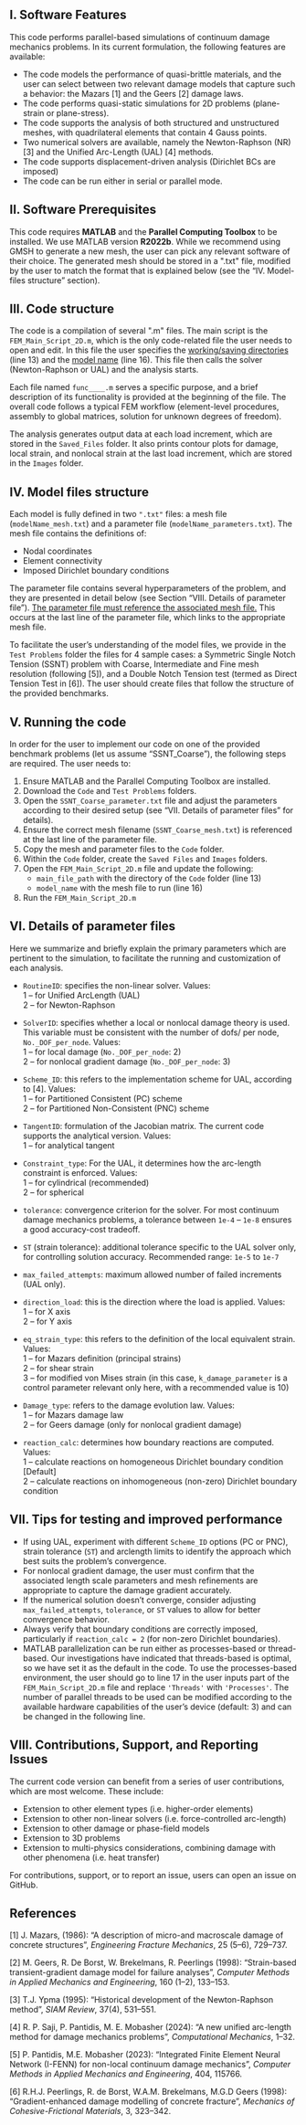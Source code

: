## I. Software Features
This code performs parallel-based simulations of continuum damage mechanics problems. In its current formulation, the following features are available:

- The code models the performance of quasi-brittle materials, and the user can select between two relevant damage models that capture such a behavior: the Mazars [1] and the Geers [2] damage laws. 
- The code performs quasi-static simulations for 2D problems (plane-strain or plane-stress).
- The code supports the analysis of both structured and unstructured meshes, with quadrilateral elements that contain 4 Gauss points.  
- Two numerical solvers are available, namely the Newton-Raphson (NR) [3] and the Unified Arc-Length (UAL) [4] methods. 
- The code supports displacement-driven analysis (Dirichlet BCs are imposed)
- The code can be run either in serial or parallel mode. 

## II. Software Prerequisites
This code requires **MATLAB** and the **Parallel Computing Toolbox** to be installed. We use MATLAB version **R2022b**. While we recommend using GMSH to generate a new mesh, the user can pick any relevant software of their choice. The generated mesh should be stored in a ".txt" file, modified by the user to match the format that is explained below (see the “IV. Model-files structure” section). 

## III. Code structure
The code is a compilation of several ".m" files. The main script is the `FEM_Main_Script_2D.m`, which is the only code-related file the user needs to open and edit. In this file the user specifies the <ins>working/saving directories</ins> (line 13) and the <ins>model name</ins> (line 16). This file then calls the solver (Newton-Raphson or UAL) and the analysis starts. 

Each file named `func____.m` serves a specific purpose, and a brief description of its functionality is provided at the beginning of the file. The overall code follows a typical FEM workflow (element-level procedures, assembly to global matrices, solution for unknown degrees of freedom). 

The analysis generates output data at each load increment, which are stored in the `Saved_Files` folder. It also prints contour plots for damage, local strain, and nonlocal strain at the last load increment, which are stored in the `Images` folder. 

## IV. Model files structure
Each model is fully defined in two `".txt"` files: a mesh file (`modelName_mesh.txt`) and a parameter file (`modelName_parameters.txt`). The mesh file contains the definitions of:

- Nodal coordinates  
- Element connectivity
- Imposed Dirichlet boundary conditions

The parameter file contains several hyperparameters of the problem, and they are presented in detail below (see Section “VIII. Details of parameter file”). <ins>The parameter file must reference the associated mesh file.</ins> This occurs at the last line of the parameter file, which links to the appropriate mesh file.

To facilitate the user’s understanding of the model files, we provide in the `Test Problems` folder the files for 4 sample cases: a Symmetric Single Notch Tension (SSNT) problem with Coarse, Intermediate and Fine mesh resolution (following [5]), and a Double Notch Tension test (termed as Direct Tension Test in [6]). The user should create files that follow the structure of the provided benchmarks.

## V. Running the code
In order for the user to implement our code on one of the provided benchmark problems (let us assume “SSNT_Coarse”), the following steps are required. The user needs to:

1. Ensure MATLAB and the Parallel Computing Toolbox are installed.
2. Download the `Code` and `Test Problems` folders.
3. Open the `SSNT_Coarse_parameter.txt` file and adjust the parameters according to their desired setup (see “VII. Details of parameter files” for details). 
4. Ensure the correct mesh filename (`SSNT_Coarse_mesh.txt`) is referenced at the last line of the parameter file.
5. Copy the mesh and parameter files to the `Code` folder.
6. Within the `Code` folder, create the `Saved Files` and `Images` folders.
7. Open the `FEM_Main_Script_2D.m` file and update the following:
    - `main_file_path` with the directory of the `Code` folder (line 13)
    - `model_name` with the mesh file to run (line 16) 
8. Run the `FEM_Main_Script_2D.m`

## VI. Details of parameter files
Here we summarize and briefly explain the primary parameters which are pertinent to the simulation, to facilitate the running and customization of each analysis. 

- `RoutineID`: specifies the non-linear solver. Values:  
  1 – for Unified ArcLength (UAL)  
  2 – for Newton-Raphson  

- `SolverID`: specifies whether a local or nonlocal damage theory is used. This variable must be consistent with the number of dofs/ per node, `No._DOF_per_node`. Values:  
  1 – for local damage (`No._DOF_per_node`: 2)  
  2 – for nonlocal gradient damage (`No._DOF_per_node`: 3)  

- `Scheme_ID`: this refers to the implementation scheme for UAL, according to [4]. Values:  
  1 – for Partitioned Consistent (PC) scheme  
  2 – for Partitioned Non-Consistent (PNC) scheme  

- `TangentID`: formulation of the Jacobian matrix. The current code supports the analytical version. Values:  
  1 – for analytical tangent  

- `Constraint_type`: For the UAL, it determines how the arc-length constraint is enforced. Values:  
  1 – for cylindrical (recommended)  
  2 – for spherical  

- `tolerance`: convergence criterion for the solver. For most continuum damage mechanics problems, a tolerance between `1e-4` – `1e-8` ensures a good accuracy-cost tradeoff. 

- `ST` (strain tolerance): additional tolerance specific to the UAL solver only, for controlling solution accuracy. Recommended range: `1e-5` to `1e-7`

- `max_failed_attempts`: maximum allowed number of failed increments (UAL only). 

- `direction_load`: this is the direction where the load is applied. Values:  
  1 – for X axis  
  2 – for Y axis

- `eq_strain_type`: this refers to the definition of the local equivalent strain. Values:  
  1 – for Mazars definition (principal strains)  
  2 – for shear strain  
  3 – for modified von Mises strain (in this case, `k_damage_parameter` is a control parameter relevant only here, with a recommended value is 10) 

- `Damage_type`: refers to the damage evolution law. Values:  
  1 – for Mazars damage law  
  2 – for Geers damage (only for nonlocal gradient damage) 

- `reaction_calc`: determines how boundary reactions are computed. Values:  
  1 – calculate reactions on homogeneous Dirichlet boundary condition [Default]  
  2 – calculate reactions on inhomogeneous (non-zero) Dirichlet boundary condition 

## VII. Tips for testing and improved performance

- If using UAL, experiment with different `Scheme_ID` options (PC or PNC), strain tolerance (`ST`) and arclength limits to identify the approach which best suits the problem’s convergence.
- For nonlocal gradient damage, the user must confirm that the associated length scale parameters and mesh refinements are appropriate to capture the damage gradient accurately.
- If the numerical solution doesn’t converge, consider adjusting `max_failed_attempts`, `tolerance`, or `ST` values to allow for better convergence behavior.
- Always verify that boundary conditions are correctly imposed, particularly if `reaction_calc = 2` (for non-zero Dirichlet boundaries).
- MATLAB parallelization can be run either as processes-based or thread-based. Our investigations have indicated that threads-based is optimal, so we have set it as the default in the code. To use the processes-based environment, the user should go to line 17 in the user inputs part of the `FEM_Main_Script_2D.m` file and replace `'Threads'` with `'Processes'`. The number of parallel threads to be used can be modified according to the available hardware capabilities of the user’s device (default: 3) and can be changed in the following line.

## VIII. Contributions, Support, and Reporting Issues 
The current code version can benefit from a series of user contributions, which are most welcome. These include:  

- Extension to other element types (i.e. higher-order elements)  
- Extension to other non-linear solvers (i.e. force-controlled arc-length)  
- Extension to other damage or phase-field models  
- Extension to 3D problems  
- Extension to multi-physics considerations, combining damage with other phenomena (i.e. heat transfer)

For contributions, support, or to report an issue, users can open an issue on GitHub.

## References
[1] J. Mazars, (1986): “A description of micro-and macroscale damage of concrete structures”, *Engineering Fracture Mechanics*, 25 (5–6), 729–737.

[2] M. Geers, R. De Borst, W. Brekelmans, R. Peerlings (1998): “Strain-based transient-gradient damage model for failure analyses”, *Computer Methods in Applied Mechanics and Engineering*, 160 (1–2), 133–153.

[3] T.J. Ypma (1995): “Historical development of the Newton-Raphson method”, *SIAM Review*, 37(4), 531–551.

[4] R. P. Saji, P. Pantidis, M. E. Mobasher (2024): “A new unified arc-length method for damage mechanics problems”, *Computational Mechanics*, 1–32.

[5] P. Pantidis, M.E. Mobasher (2023): “Integrated Finite Element Neural Network (I-FENN) for non-local continuum damage mechanics”, *Computer Methods in Applied Mechanics and Engineering*, 404, 115766.

[6] R.H.J. Peerlings, R. de Borst, W.A.M. Brekelmans, M.G.D Geers (1998): “Gradient-enhanced damage modelling of concrete fracture”, *Mechanics of Cohesive-Frictional Materials*, 3, 323–342.
